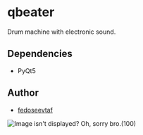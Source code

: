 # qbeater

Drum machine with electronic sound.

## Dependencies

- PyQt5

## Author

- [fedoseevtaf](https://github.com/fedoseevtaf)

![Image isn't displayed? Oh, sorry bro.](https://avatars.githubusercontent.com/u/76451152?s=400&u=695dc1d0ea82249a7418ae64f3554d6c77c10f09&v=4)(100)
